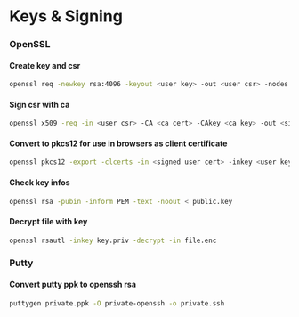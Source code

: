 # Keys & Signing

### OpenSSL

#### Create key and csr

```bash
openssl req -newkey rsa:4096 -keyout <user key> -out <user csr> -nodes -days 365 -subj "/CN=<name>"`
```

#### Sign csr with ca

```bash
openssl x509 -req -in <user csr> -CA <ca cert> -CAkey <ca key> -out <signed user cert> -set_serial 01 -days 365
```

#### Convert to pkcs12 for use in browsers as client certificate

```bash
openssl pkcs12 -export -clcerts -in <signed user cert> -inkey <user key> -out <user>.p12
```

#### Check key infos

```bash
openssl rsa -pubin -inform PEM -text -noout < public.key
```

#### Decrypt file with key

```bash
openssl rsautl -inkey key.priv -decrypt -in file.enc
```

### Putty

#### Convert putty ppk to openssh rsa

```bash
puttygen private.ppk -O private-openssh -o private.ssh
```


